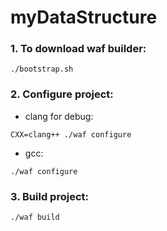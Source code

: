 # myDataStructure

### 1. To download waf builder:
```
./bootstrap.sh
```
### 2. Configure project:<br/>
  * clang for debug:<br/>
```
CXX=clang++ ./waf configure
```
  * gcc:<br/>
```
./waf configure
```

### 3. Build project:
``` 
./waf build
```
